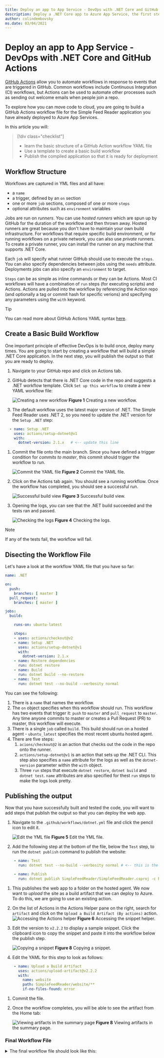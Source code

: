 ```yaml
---
title: Deploy an app to App Service - DevOps with .NET Core and GitHub Actions
description: Deploy a .NET Core app to Azure App Service, the first step for DevOps with .NET Core and GitHub Actions.
author: colindembovsky
ms.date: 03/04/2021
---
```

# Deploy an app to App Service - DevOps with .NET Core and GitHub Actions

[GitHub Actions](https://github.com/features/actions) allow you to automate workflows in response to events that are triggered in GitHub. Common workflows include Continuous Integration (CI) workflows, but Actions can be used to automate other processes such as sending out welcome emails when people join a repo.

To explore how you can move code to cloud, you are going to build a GitHub Actions workflow file for the Simple Feed Reader application you have already deployed to Azure App Services.

In this article you will:
> [!div class="checklist"]    
> * learn the basic structure of a GitHub Action workflow YAML file
> * Use a template to create a basic build workflow
> * Publish the compiled application so that it is ready for deployment

## Workflow Structure
Workflows are captured in YML files and all have:
- a `name`
- a trigger, defined by an `on` section
- one or more `job` sections, composed of one or more `steps`
- optional attributes such as `environment` variables

Jobs are run on _runners_. You can use _hosted runners_ which are spun up by GitHub for the duration of the workflow and then thrown away. Hosted runners are great because you don't have to maintain your own build infrastructure. For workflows that require specific build environment, or for running workflows on a private network, you can also use _private_ runners. To create a private runner, you can install the runner on any machine that supports .NET Core.

Each `job` will specify what runner GitHub should use to execute the `steps`. You can also specify dependencies between jobs using the `needs` attribute. Deployments jobs can also specify an `environment` to target.

`Steps` can be as simple as inline commands or they can be Actions. Most CI workflows will have a combination of `run` steps (for executing scripts) and Actions. Actions are pulled into the workflow by referencing the Action repo (and optionally a tag or commit hash for specific verions) and specifying any parameters using the `with` keyword.

> [!TIP]
> You can read more about GitHub Actions YAML syntax [here](https://docs.github.com/en/actions/reference/workflow-syntax-for-github-actions).

## Create a Basic Build Workflow
One important principle of effective DevOps is to build once, deploy many times. You are going to start by creating a workflow that will build a simple .NET Core application. In the next step, you will publish the output so that you are ready to deploy.

1. Navigate to your GitHub repo and click on Actions tab.
1. GitHub detects that there is .NET Core code in the repo and suggests a .NET workflow template. Click `Set up this workflow` to create a new YAML workflow file:
    
    ![Creating a new workflow](./media/actions/build/new-action.jpg)
    **Figure 1** Creating a new workflow.

1. The default workflow uses the latest major version of .NET. The Simple Feed Reader uses .NET 2, so you need to update the .NET version for the `Setup .NET` step:

```yml
  - name: Setup .NET
    uses: actions/setup-dotnet@v1
    with:
      dotnet-version: 2.1.x   # <-- update this line
```

1. Commit the file onto the main branch. Since you have defined a trigger condition for _commits to master_, this commit should trigger the workflow to run.

    ![Commit the YAML file](./media/actions/build/commit-workflow.jpg)
    **Figure 2** Commit the YAML file.

1. Click on the Actions tab again. You should see a running workflow. Once the workflow has completed, you should see a successful run.

    ![Successful build view](./media/actions/build/build-action-success.jpg)
    **Figure 3** Successful build view.

1. Opening the logs, you can see that the .NET build succeeded and the tests ran and passed.
    
    ![Checking the logs](./media/actions/build/build-action-success-logs.jpg)
    **Figure 4** Checking the logs.

> [!NOTE]
> If any of the tests fail, the workflow will fail.

## Disecting the Workflow File
Let's have a look at the workflow YAML file that you have so far:

```yml
name: .NET

on:
  push:
    branches: [ master ]
  pull_request:
    branches: [ master ]

jobs:
  build:

    runs-on: ubuntu-latest

    steps:
    - uses: actions/checkout@v2
    - name: Setup .NET
      uses: actions/setup-dotnet@v1
      with:
        dotnet-version: 2.1.x
    - name: Restore dependencies
      run: dotnet restore
    - name: Build
      run: dotnet build --no-restore
    - name: Test
      run: dotnet test --no-build --verbosity normal
```

You can see the following:
1. There is a `name` that names the workflow.
1. The `on` object specifies when this workflow should run. This workflow has two events that trigger it: `push` to `master` and `pull_request` to `master`. Any time anyone commits to master or creates a Pull Request (PR) to master, this workflow will execute.
1. There is a single `job` called `build`. This build should run on a hosted agent - `ubuntu_latest` specifies the most recent ubuntu hosted agent.
1. There are five steps:
    1. `acions/checkout@2` is an action that checks out the code in the repo onto the runner.
    1. `actions/setup-dotnet@v1` is an action that sets up the .NET CLI. This step also specifies a `name` attribute for the logs as well as the `dotnet-version` parameter within the `with` object.
    1. Three `run` steps that execute `dotnet restore`, `dotnet build` and `dotnet test`. `name` attributes are also specified for thest `run` steps to make the logs look pretty.

## Publishing the output
Now that you have successfully built and tested the code, you will want to add steps that publish the output so that you can deploy the web app. 
1. Navigate to the `.github/workflows/dotnet.yml` file and click the pencil icon to edit it.

    ![Edit the YML file](./media/actions/build/click-edit.jpg)
    **Figure 5** Edit the YML file.

1. Add the following step at the bottom of the file, below the `Test` step, to run the `dotnet publish` command to publish the website:

```yml
    - name: Test
      run: dotnet test --no-build --verbosity normal # <-- this is the current bottom line

    - name: Publish
      run: dotnet publish SimpleFeedReader/SimpleFeedReader.csproj -c Release -o website
```

1. This publishes the web app to a folder on the hosted agent. We now want to _upload_ the site as a build artifact that we can deploy to Azure. To do this, we are going to use an existing action.
1. On the list of Actions in the Actions Helper pane on the right, search for `artifact` and click on the `Upload a Build Artifact (By actions)` action.
    ![Accessing the Actions helper](./media/actions/build/search-upload-artifact.jpg)
    **Figure 6** Accessing the snippet helper.

1. Edit the version to `v2.2.2` to display a sample snippet. Click the clipboard icon to copy the snippet and paste it into the workflow below the publish step.

    ![Copying a snippet](./media/actions/build/copy-snippet.jpg)
    **Figure 8** Copying a snippet.

1. Edit the YAML for this step to look as follows:
```yml
    - name: Upload a Build Artifact
      uses: actions/upload-artifact@v2.2.2
      with:
        name: website
        path: SimpleFeedReader/website/**
        if-no-files-found: error
```
1. Commit the file.
1. Once the workflow completes, you will be able to see the artifact from the Home tab:

    ![Viewing artifacts in the summary page](./media/actions/build/view-uploaded-artifact.jpg)
    **Figure 8** Viewing artifacts in the summary page.

### Final Workflow File
<details>
  <summary>The final workflow file should look like this:</summary>
  
```yml
name: .NET

on:
  push:
    branches: [ master ]
  pull_request:
    branches: [ master ]

jobs:
  build:

    runs-on: ubuntu-latest

    steps:
    - uses: actions/checkout@v2
    - name: Setup .NET
      uses: actions/setup-dotnet@v1
      with:
        dotnet-version: 2.1.x
    - name: Restore dependencies
      run: dotnet restore
    - name: Build
      run: dotnet build --no-restore
    - name: Test
      run: dotnet test --no-build --verbosity normal
    - name: Publish
      run: dotnet publish SimpleFeedReader/SimpleFeedReader.csproj -c Release -o website
    - name: Upload a Build Artifact
      uses: actions/upload-artifact@v2.2.2
      with:
        name: website
        path: SimpleFeedReader/website/**
        if-no-files-found: error
```

</details>